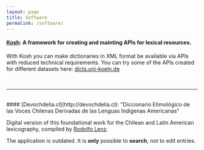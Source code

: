 ```yaml
---
layout: page
title: Software
permalink: /software/
---
```



#### [Kosh](http://kosh.uni-koeln.de): A framework for creating and  mainting APIs for lexical resources.  
With Kosh you can make dictionaries in XML format be available via APIs with reduced technical requirements. You can try some of the APIs created for different datasets here: [dicts.uni-koeln.de](https://dicts.uni-koeln.de)

<br/>

***

<br/>
#### [Devochdelia.cl](http://devochdelia.cl): "Diccionario Etimológico de las Voces Chilenas Derivadas de las Lenguas Indígenas Americanas" 

Digital version of this foundational work for the Chilean and Latin American lexicography, compiled by [Rodolfo Lenz](https://de.wikipedia.org/wiki/Rodolfo_Lenz). 

The application is outdated. It is **only** possible to **search**, not to edit entries.




